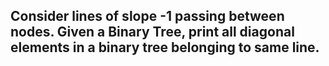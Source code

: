 ## Consider lines of slope -1 passing between nodes. Given a Binary Tree, print all diagonal elements in a binary tree belonging to same line.
